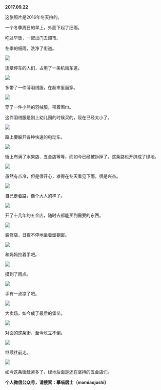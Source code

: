 
          
**2017.09.22**

这张照片是2016年冬天拍的。

一个冬季周日的早上，外面下起了细雨。

吃过早饭，一起出门去超市。

冬季的细雨，洗净了街道。


![](https://mmbiz.qlogo.cn/mmbiz_jpg/uDI3FLln00ZrBykHgkia8C4Tnic54GB3PNpWnk5rsEfmqyS4FiaQZwtIP0QCUOgjxxrdxe15ic1USEuiarQBcJic0x5g/0?wx_fmt=jpeg)


违章停车的人们，占用了一条机动车道。


![](https://mmbiz.qlogo.cn/mmbiz_jpg/uDI3FLln00ZrBykHgkia8C4Tnic54GB3PN1gyFPn7L6b4lz4QxVLNW0ZtdWaEvEGPvpo8nIvM6ejicm46mdUZRI7g/0?wx_fmt=jpeg)


多带了一件薄羽绒服，在超市里面穿。


![](https://mmbiz.qlogo.cn/mmbiz_jpg/uDI3FLln00ZrBykHgkia8C4Tnic54GB3PNYD5QrdCBsvibibUCgjuOfcVU0WuMT2aetOian4OOSq2KJgl9BvGibsDNXg/0?wx_fmt=jpeg)


穿了一件小熊的羽绒服，带着围巾。

这件羽绒服是刚上幼儿园的时候买的，现在已经太小了。


![](https://mmbiz.qlogo.cn/mmbiz_jpg/uDI3FLln00ZrBykHgkia8C4Tnic54GB3PN9QiaWReYFfzS8eia7OL6urUVbPHnVR5LARmq7dHIXzSTWTzYia9bKWzuA/0?wx_fmt=jpeg)


路上要躲开各种快速的电动车。


![](https://mmbiz.qlogo.cn/mmbiz_jpg/uDI3FLln00ZrBykHgkia8C4Tnic54GB3PNf7VFl2KT8FFvTaZhsbnia4noahR9SI4Yw8Bqnqyl7cLVoiaT0WIf6iazw/0?wx_fmt=jpeg)


街上布满了水果店、五金店等等，而如今已经被拆掉了，这条路也开辟成了绿地。


![](https://mmbiz.qlogo.cn/mmbiz_jpg/uDI3FLln00ZrBykHgkia8C4Tnic54GB3PNjU2Af3G2TibVy5UTmBlzNMx5COdujTFO4tiaK5Qp8FPLuGEeGN8c5QXA/0?wx_fmt=jpeg)


虽然有点冷，但是很开心，难得在冬天看见下雨，很是兴奋。


![](https://mmbiz.qlogo.cn/mmbiz_jpg/uDI3FLln00ZrBykHgkia8C4Tnic54GB3PNicwicBPQ6Tr1Y6mexONek5dwibf7HBsvSRUXbYD63O5ICq36BMErw6NUA/0?wx_fmt=jpeg)


自己走着路，像个大人的样子。


![](https://mmbiz.qlogo.cn/mmbiz_jpg/uDI3FLln00ZrBykHgkia8C4Tnic54GB3PN08iadQXNYWA2aehujU9v8r0Z0ePd4CUHrGNkKkSTuCxmpIMjMSCmArw/0?wx_fmt=jpeg)


开了十几年的五金店，随时去都能买到需要的东西。


![](https://mmbiz.qlogo.cn/mmbiz_jpg/uDI3FLln00ZrBykHgkia8C4Tnic54GB3PNeNX47aGbJX8pFMkZj4XbkNGPI5dKadzgsNLvvNL3icNkhfeiagWBplPA/0?wx_fmt=jpeg)


装修店，日夜不停地坐着塑钢窗。


![](https://mmbiz.qlogo.cn/mmbiz_jpg/uDI3FLln00ZrBykHgkia8C4Tnic54GB3PNoql3d2ywrLrAOtHPHAic5J3CLT466cgcRl0mrAz0ibHb3p7Phfvmqksw/0?wx_fmt=jpeg)


和妈妈拉着手吧。


![](https://mmbiz.qlogo.cn/mmbiz_jpg/uDI3FLln00ZrBykHgkia8C4Tnic54GB3PNx8NS490ziaVTmugtAiayOm3ibblW8dubKic7T4CsRia1KfUAlfqXb6euC1A/0?wx_fmt=jpeg)


摸到了雨点。


![](https://mmbiz.qlogo.cn/mmbiz_jpg/uDI3FLln00ZrBykHgkia8C4Tnic54GB3PNE88icZ6cfwB1mNq7RxiamiaVsyj9fPqHOxw8EqW4EGc90AMYoTjbZWDbg/0?wx_fmt=jpeg)


手有一点凉了吧。


![](https://mmbiz.qlogo.cn/mmbiz_jpg/uDI3FLln00ZrBykHgkia8C4Tnic54GB3PNOJauWO7EnE3Efwq7SwTnznXvTeq5dZojqdhpNlpPwLhvNkV0WO9OZA/0?wx_fmt=jpeg)


大卖场，如今成了最后的堡垒。


![](https://mmbiz.qlogo.cn/mmbiz_jpg/uDI3FLln00ZrBykHgkia8C4Tnic54GB3PNcSS6l9BnN3VYTt5ApX4IbjNgPLtvhQrkIDLhQLGj53Ih3A2RHcKKng/0?wx_fmt=jpeg)


对面的这条街，至今屹立不倒。


![](https://mmbiz.qlogo.cn/mmbiz_jpg/uDI3FLln00ZrBykHgkia8C4Tnic54GB3PNEkmVxkPibQw9GEkx1yicdkx0SHBNy9TWvTpjFgQMeZF9teiaTLhpHkggg/0?wx_fmt=jpeg)


继续往前走。


![](https://mmbiz.qlogo.cn/mmbiz_jpg/uDI3FLln00ZrBykHgkia8C4Tnic54GB3PNBrArpsnKZOIddeLYvZibOIQ4oN8sGpGqUDl2kQyvwZwRVliasw1hkngQ/0?wx_fmt=jpeg)


如今这条街赶紧多了，绿地后面是还在坚持的五金店们。


**个人微信公众号，请搜索：摹喵居士（momiaojushi）**

        